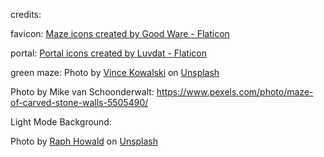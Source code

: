credits:

favicon:
<a href="https://www.flaticon.com/free-icons/maze" title="maze icons">Maze icons created by Good Ware - Flaticon</a>

portal: 
<a href="https://www.flaticon.com/free-icons/portal" title="portal icons">Portal icons created by Luvdat - Flaticon</a>

green maze:
Photo by <a href="https://unsplash.com/@hivince?utm_source=unsplash&utm_medium=referral&utm_content=creditCopyText">Vince Kowalski</a> on <a href="https://unsplash.com/photos/SyKn6ePS-gg?utm_source=unsplash&utm_medium=referral&utm_content=creditCopyText">Unsplash</a>
  

  Photo by Mike van Schoonderwalt: https://www.pexels.com/photo/maze-of-carved-stone-walls-5505490/
  

  Light Mode Background:

  Photo by <a href="https://unsplash.com/@raphhowald?utm_source=unsplash&utm_medium=referral&utm_content=creditCopyText">Raph Howald</a> on <a href="https://unsplash.com/photos/GSCtoEEqntQ?utm_source=unsplash&utm_medium=referral&utm_content=creditCopyText">Unsplash</a>
  